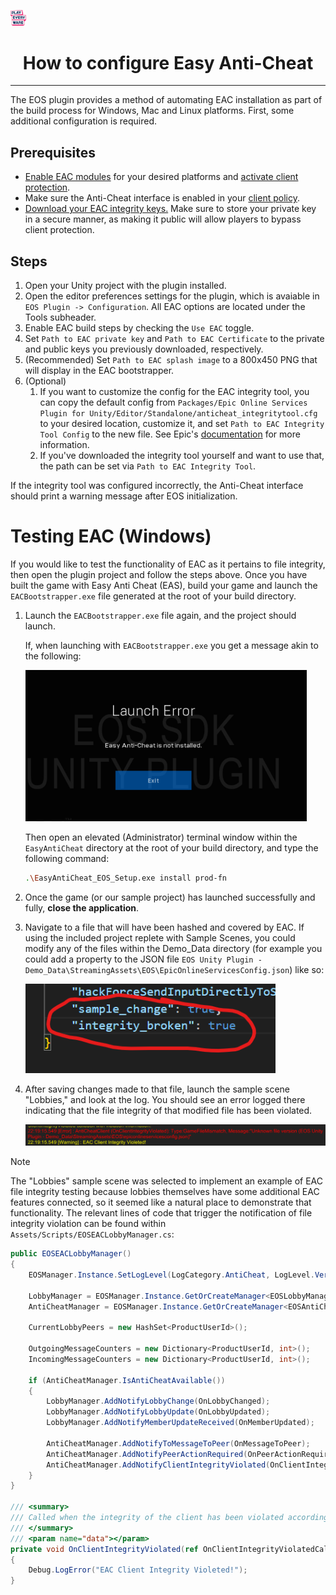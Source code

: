 <a href="/com.playeveryware.eos/README.md"><img src="/com.playeveryware.eos/Documentation~/images/PlayEveryWareLogo.gif" alt="README.md" width="5%"/></a>

# <div align="center">How to configure Easy Anti-Cheat</div>
---

The EOS plugin provides a method of automating EAC installation as part of the build process for Windows, Mac and Linux platforms. First, some additional configuration is required.

## Prerequisites
* [Enable EAC modules](https://dev.epicgames.com/docs/game-services/anti-cheat/using-anti-cheat#set-up-update-and-revert-your-client-module) for your desired platforms and [activate client protection](https://dev.epicgames.com/docs/game-services/anti-cheat/using-anti-cheat#anti-cheat-service-configuration-in-developer-portal).
* Make sure the Anti-Cheat interface is enabled in your [client policy](https://dev.epicgames.com/docs/dev-portal/client-credentials#policies).
* [Download your EAC integrity keys.](https://dev.epicgames.com/docs/game-services/anti-cheat/using-anti-cheat#configure-your-integrity-tool) Make sure to store your private key in a secure manner, as making it public will allow players to bypass client protection.

## Steps
1) Open your Unity project with the plugin installed.
2) Open the editor preferences settings for the plugin, which is avaiable in `EOS Plugin -> Configuration`. All EAC options are located under the Tools subheader.
3) Enable EAC build steps by checking the `Use EAC` toggle.
4) Set `Path to EAC private key` and `Path to EAC Certificate` to the private and public keys you previously downloaded, respectively.
5) (Recommended) Set `Path to EAC splash image` to a 800x450 PNG that will display in the EAC bootstrapper.
6) (Optional)
    1) If you want to customize the config for the EAC integrity tool, you can copy the default config from 
    `Packages/Epic Online Services Plugin for Unity/Editor/Standalone/anticheat_integritytool.cfg` to your desired location, customize it, and set `Path to EAC Integrity Tool Config` to the new file. See Epic's [documentation](https://dev.epicgames.com/docs/game-services/anti-cheat/using-anti-cheat#configure-your-integrity-tool) for more information.
    2) If you've downloaded the integrity tool yourself and want to use that, the path can be set via `Path to EAC Integrity Tool`.

If the integrity tool was configured incorrectly, the Anti-Cheat interface should print a warning message after EOS initialization.

# Testing EAC (Windows)

If you would like to test the functionality of EAC as it pertains to file integrity, then open the plugin project and follow the steps above. Once you have built the game with Easy Anti Cheat (EAS), build your game and launch the `EACBootstrapper.exe` file generated at the root of your build directory.

1. Launch the `EACBootstrapper.exe` file again, and the project should launch.

    If, when launching with `EACBootstrapper.exe` you get a message akin to the following:

    <img src="/com.playeveryware.eos/Documentation~/images/EAC_not_installed.png" width="450" />

    Then open an elevated (Administrator) terminal window within the `EasyAntiCheat` directory at the root of your build directory, and type the following command:

    ```bash
    .\EasyAntiCheat_EOS_Setup.exe install prod-fn
    ```

2. Once the game (or our sample project) has launched successfully and fully, **close the application**.

3. Navigate to a file that will have been hashed and covered by EAC. If using the included project replete with Sample Scenes, you could modify any of the files within the Demo_Data directory (for example you could add a property to the JSON file `EOS Unity Plugin - Demo_Data\StreamingAssets\EOS\EpicOnlineServicesConfig.json`) like so:

    <img src="/com.playeveryware.eos/Documentation~/images/eac_added_property.png" width="400" />

4. After saving changes made to that file, launch the sample scene "Lobbies," and look at the log. You should see an error logged there indicating that the file integrity of that modified file has been violated.

    <img src="/com.playeveryware.eos/Documentation~/images/file_integrity_violation.png" />

> [!NOTE]
> The "Lobbies" sample scene was selected to implement an example of EAC file integrity testing because lobbies themselves have some additional EAC features connected, so it seemed like a natural place to demonstrate that functionality. The relevant lines of code that trigger the notification of file integrity violation can be found within `Assets/Scripts/EOSEACLobbyManager.cs`:
> 
> ```cs
> public EOSEACLobbyManager()
> {
>     EOSManager.Instance.SetLogLevel(LogCategory.AntiCheat, LogLevel.Verbose);
>
>     LobbyManager = EOSManager.Instance.GetOrCreateManager<EOSLobbyManager>();
>     AntiCheatManager = EOSManager.Instance.GetOrCreateManager<EOSAntiCheatClientManager>();
>
>     CurrentLobbyPeers = new HashSet<ProductUserId>(); 
>
>     OutgoingMessageCounters = new Dictionary<ProductUserId, int>();
>     IncomingMessageCounters = new Dictionary<ProductUserId, int>(); 
>
>     if (AntiCheatManager.IsAntiCheatAvailable())
>     {
>         LobbyManager.AddNotifyLobbyChange(OnLobbyChanged);
>         LobbyManager.AddNotifyLobbyUpdate(OnLobbyUpdated);
>         LobbyManager.AddNotifyMemberUpdateReceived(OnMemberUpdated);
>
>         AntiCheatManager.AddNotifyToMessageToPeer(OnMessageToPeer);
>         AntiCheatManager.AddNotifyPeerActionRequired(OnPeerActionRequired);
>         AntiCheatManager.AddNotifyClientIntegrityViolated(OnClientIntegrityViolated);
>     }
> }
>
> /// <summary>
> /// Called when the integrity of the client has been violated according to EAC
> /// </summary>
> /// <param name="data"></param>
> private void OnClientIntegrityViolated(ref OnClientIntegrityViolatedCallbackInfo data)
> {
>     Debug.LogError("EAC Client Integrity Violeted!");
> }
> ```





